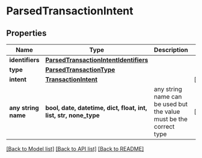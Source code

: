 # ParsedTransactionIntent


## Properties
Name | Type | Description | Notes
------------ | ------------- | ------------- | -------------
**identifiers** | [**ParsedTransactionIntentIdentifiers**](ParsedTransactionIntentIdentifiers.md) |  | 
**type** | [**ParsedTransactionType**](ParsedTransactionType.md) |  | 
**intent** | [**TransactionIntent**](TransactionIntent.md) |  | [optional] 
**any string name** | **bool, date, datetime, dict, float, int, list, str, none_type** | any string name can be used but the value must be the correct type | [optional]

[[Back to Model list]](../README.md#documentation-for-models) [[Back to API list]](../README.md#documentation-for-api-endpoints) [[Back to README]](../README.md)


